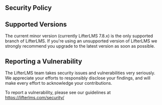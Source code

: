 Security Policy
---------------

## Supported Versions

The current minor version (currently LifterLMS 7.8.x) is the only supported branch of LifterLMS. If you're using an unsupported version of LifterLMS we strongly recommend you upgrade to the latest version as soon as possible.

## Reporting a Vulnerability

The LifterLMS team takes security issues and vulnerabilities very seriously. We appreciate your efforts to responsibly disclose your findings, and will make every effort to acknowledge your contributions.

To report a vulnerability, please see our guidelines at https://lifterlms.com/security/
